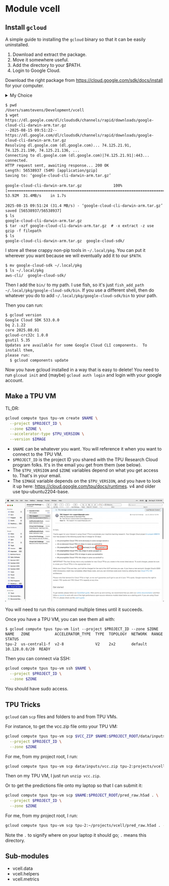 Module vcell
============
## Install `gcloud`

A simple guide to installing the `gcloud` binary so that it can be easily uninstalled.

1. Download and extract the package.
2. Move it somewhere useful.
3. Add the directory to your $PATH.
4. Login to Google Cloud.

Download the right package from https://cloud.google.com/sdk/docs/install for your computer.

<details>
<summary>My Choice</summary>

I clicked the macOS tab and then chose the macOS 64-bit Apple Silicon option: https://dl.google.com/dl/cloudsdk/channels/rapid/downloads/google-cloud-cli-darwin-arm.tar.gz

You can download and extract this to whatever directory you want. We will move it.

</details>

```
$ pwd
/Users/samstevens/Development/vcell
$ wget https://dl.google.com/dl/cloudsdk/channels/rapid/downloads/google-cloud-cli-darwin-arm.tar.gz
--2025-08-15 09:51:22--  https://dl.google.com/dl/cloudsdk/channels/rapid/downloads/google-cloud-cli-darwin-arm.tar.gz
Resolving dl.google.com (dl.google.com)... 74.125.21.91, 74.125.21.190, 74.125.21.136, ...
Connecting to dl.google.com (dl.google.com)|74.125.21.91|:443... connected.
HTTP request sent, awaiting response... 200 OK
Length: 56538937 (54M) [application/gzip]
Saving to: ‘google-cloud-cli-darwin-arm.tar.gz’

google-cloud-cli-darwin-arm.tar.gz              100%[====================================================================================================>]  53.92M  31.4MB/s    in 1.7s

2025-08-15 09:51:24 (31.4 MB/s) - ‘google-cloud-cli-darwin-arm.tar.gz’ saved [56538937/56538937]
$ ls
google-cloud-cli-darwin-arm.tar.gz
$ tar -xzf google-cloud-cli-darwin-arm.tar.gz  # -x extract -z use gzip -f filepath
$ ls
google-cloud-cli-darwin-arm.tar.gz  google-cloud-sdk/
```

I store all these crappy non-pip tools in `~/.local/pkg`. You can put it wherever you want because we will eventually add it to our `$PATH`.

```
$ mv google-cloud-sdk ~/.local/pkg
$ ls ~/.local/pkg
aws-cli/  google-cloud-sdk/
```

Then I add the `bin/` to my path.
I use fish, so it's just `fish_add_path ~/.local/pkg/google-cloud-sdk/bin`.
If you use a different shell, then do whatever you do to add `~/.local/pkg/google-cloud-sdk/bin` to your path.

Then you can run:

```
$ gcloud version
Google Cloud SDK 533.0.0
bq 2.1.22
core 2025.08.01
gcloud-crc32c 1.0.0
gsutil 5.35
Updates are available for some Google Cloud CLI components.  To install them,
please run:
  $ gcloud components update
```

Now you have gcloud installed in a way that is easy to delete!
You need to run `glcoud init` and (maybe) `gcloud auth login` and login with your google account.

## Make a TPU VM

TL;DR:

```sh
gcloud compute tpus tpu-vm create $NAME \
  --project $PROJECT_ID \
  --zone $ZONE \
  --accelerator-type $TPU_VERSION \
  --version $IMAGE
```

* `$NAME` can be whatever you want. You will reference it when you want to connect to the TPU VM.
* `$PROJECT_ID` is the project ID you shared with the TPU Research Cloud program folks. It's in the email you get from them (see below).
* The `$TPU_VERSION` and `$ZONE` variables depend on what you get access to. That's in your email.
* The `$IMAGE` variable depends on the `$TPU_VERSION`, and you have to look it up here: https://cloud.google.com/tpu/docs/runtimes. v4 and older use tpu-ubuntu2204-base.

![Image of my email from TRC, showing that I have access to `v2-8` TPU VMs in `us-central1-f`](/docs/assets/tpu-email.jpg)

You will need to run this command multiple times until it succeeds.

Once you have a TPU VM, you can see them all with:

```
$ gcloud compute tpus tpu-vm list --project $PROJECT_ID --zone $ZONE
NAME   ZONE           ACCELERATOR_TYPE  TYPE  TOPOLOGY  NETWORK  RANGE          STATUS
tpu-2  us-central1-f  v2-8              V2    2x2       default  10.128.0.0/20  READY
```

Then you can connect via SSH:

```sh
gcloud compute tpus tpu-vm ssh $NAME \
  --project $PROJECT_ID \
  --zone $ZONE
```

You should have sudo access.

## TPU Tricks

`gcloud` can `scp` files and folders to and from TPU VMs.

For instance, to get the vcc.zip file onto your TPU VM:

```sh
gcloud compute tpus tpu-vm scp $VCC_ZIP $NAME:$PROJECT_ROOT/data/inputs \
  --project $PROJECT_ID \
  --zone $ZONE
```

For me, from my project root, I run:

```sh
gcloud compute tpus tpu-vm scp data/inputs/vcc.zip tpu-2:projects/vcell/data/inputs --project trc-project-466816 --zone us-central1-f
```

Then on my TPU VM, I just run `unzip vcc.zip`.

Or to get the predictions file onto my laptop so that I can submit it:

```sh
gcloud compute tpus tpu-vm scp $NAME:$PROJECT_ROOT/pred_raw.h5ad . \
  --project $PROJECT_ID \
  --zone $ZONE
```

For me, from my project root, I run:

```sh
gcloud compute tpus tpu-vm scp tpu-2:~/projects/vcell/pred_raw.h5ad . --project trc-project-466816 --zone us-central1-f
```

Note the `.` to signify where on your laptop it should go; `.` means this directory.

Sub-modules
-----------
* vcell.data
* vcell.helpers
* vcell.metrics